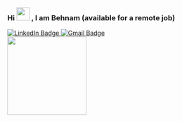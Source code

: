 ### Hi   <img src="https://media.giphy.com/media/hvRJCLFzcasrR4ia7z/giphy.gif" width="30px"/> , I am Behnam (available for a remote job)

<!--
**behnamhosseini/behnamhosseini** is a ✨ _special_ ✨ repository because its `README.md` (this file) appears on your GitHub profile.


Here are some ideas to get you started:

- 🔭 I’m currently working on ...
- 🌱 I’m currently learning ...
- 👯 I’m looking to collaborate on ...
- 🤔 I’m looking for help with ...
- 💬 Ask me about ...
- 📫 How to reach me: ...
- 😄 Pronouns: ...
- ⚡ Fun fact: ...
-->

<div id="badges">
  <a href="https://www.linkedin.com/in/behnam-hoseyni-904949164/">
    <img src="https://img.shields.io/badge/LinkedIn-blue?style=for-the-badge&logo=linkedin&logoColor=white" alt="LinkedIn Badge"/>
  </a>
  <a href="your-twitter-URL">
    <img src="https://img.shields.io/badge/Gmail-blue?style=for-the-badge&logo=gmail&logoColor=white" alt="Gmail Badge"/>
  </a>
</div>

<img height="180em" src="https://github-readme-stats.vercel.app/api?username=behnamhosseini&show_icons=true&hide_border=true&&count_private=true&include_all_commits=true" />

